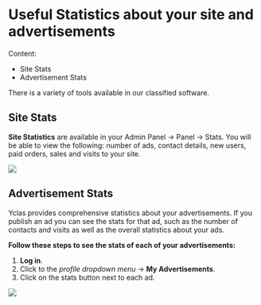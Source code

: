 # Useful Statistics about your site and advertisements
Content:
-   Site Stats
-   Advertisement Stats

There is a variety of tools available in our classified software. 

## Site Stats

**Site Statistics**  are available in your Admin Panel -> Panel -> Stats. You will be able to view the following: number of ads, contact details, new users, paid orders, sales and visits to your site.

![](https://github.com/yclas/guides/blob/master/images/site-stats.png)

## Advertisement Stats

Yclas provides comprehensive statistics about your advertisements. If you publish an ad you can see the stats for that ad, such as the number of contacts and visits as well as the overall statistics about your ads.

**Follow these steps to see the stats of each of your advertisements:**

1.  **Log in**.
2.  Click to the  _profile dropdown menu_  ->  **My Advertisements**.
3.  Click on the stats button next to each ad.

![](https://github.com/yclas/guides/blob/master/images/ad-stats.png)


